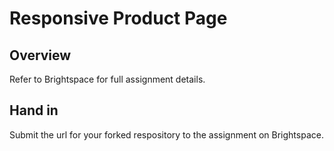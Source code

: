 # Responsive Product Page

## Overview
Refer to Brightspace for full assignment details.

## Hand in
Submit the url for your forked respository to the assignment on Brightspace.